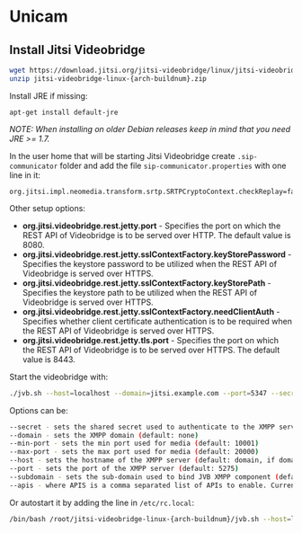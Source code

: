 # Unicam

## Install Jitsi Videobridge
```sh
wget https://download.jitsi.org/jitsi-videobridge/linux/jitsi-videobridge-linux-{arch-buildnum}.zip
unzip jitsi-videobridge-linux-{arch-buildnum}.zip
```

Install JRE if missing:
```
apt-get install default-jre
```

_NOTE: When installing on older Debian releases keep in mind that you need JRE >= 1.7._

In the user home that will be starting Jitsi Videobridge create `.sip-communicator` folder and add the file `sip-communicator.properties` with one line in it:
```
org.jitsi.impl.neomedia.transform.srtp.SRTPCryptoContext.checkReplay=false
```

Other setup options:
 * **org.jitsi.videobridge.rest.jetty.port** - 
 Specifies the port on which the REST API of Videobridge is to be served over HTTP. The default value is 8080.
 * **org.jitsi.videobridge.rest.jetty.sslContextFactory.keyStorePassword** - 
 Specifies the keystore password to be utilized when the REST API of Videobridge is served over HTTPS.
 * **org.jitsi.videobridge.rest.jetty.sslContextFactory.keyStorePath** - 
 Specifies the keystore path to be utilized when the REST API of Videobridge is served over HTTPS.
 * **org.jitsi.videobridge.rest.jetty.sslContextFactory.needClientAuth** - 
 Specifies whether client certificate authentication is to be required when the REST API of Videobridge is served over HTTPS.
 * **org.jitsi.videobridge.rest.jetty.tls.port** - 
 Specifies the port on which the REST API of Videobridge is to be served over HTTPS. The default value is 8443.

Start the videobridge with:
```sh
./jvb.sh --host=localhost --domain=jitsi.example.com --port=5347 --secret=YOURSECRET1 &
```

Options can be:
```sh
--secret - sets the shared secret used to authenticate to the XMPP server
--domain - sets the XMPP domain (default: none)
--min-port - sets the min port used for media (default: 10001)
--max-port - sets the max port used for media (default: 20000)
--host - sets the hostname of the XMPP server (default: domain, if domain is set, \"localhost\" otherwise)
--port - sets the port of the XMPP server (default: 5275)
--subdomain - sets the sub-domain used to bind JVB XMPP component (default: jitsi-videobridge)
--apis - where APIS is a comma separated list of APIs to enable. Currently supported APIs are 'xmpp' and 'rest'. The default is 'xmpp'.
```
Or autostart it by adding the line in `/etc/rc.local`:
```sh
/bin/bash /root/jitsi-videobridge-linux-{arch-buildnum}/jvb.sh --host=localhost --domain=jitsi.example.com --port=5347 --secret=YOURSECRET1 </dev/null >> /var/log/jvb.log 2>&1
```